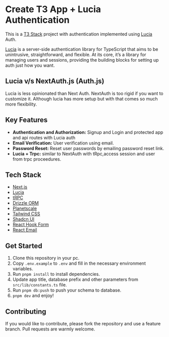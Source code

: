 # Create T3 App + Lucia Authentication

This is a [T3 Stack](https://create.t3.gg/) project with authentication implemented using [Lucia](https://lucide.dev) Auth.

[Lucia](https://lucide.dev) is a server-side authentication library for TypeScript that aims to be unintrusive, straightforward, and flexible. At its core, it’s a library for managing users and sessions, providing the building blocks for setting up auth just how you want.

## Lucia v/s NextAuth.js (Auth.js)

Lucia is less opinionated than Next Auth. NextAuth is too rigid if you want to customize it. Although lucia has more setup but with that comes so much more flexibility.

## Key Features

- **Authentication and Authorization:** Signup and Login and protected app and api routes with Lucia auth
- **Email Verification:** User verification using email.
- **Password Reset:** Reset user passwords by emailing password reset link.
- **Lucia + Trpc:** similar to NextAuth with tRpc,access session and user from trpc proceedures.

## Tech Stack

- [Next.js](https://nextjs.org)
- [Lucia](https://lucide.dev)
- [tRPC](https://trpc.io)
- [Drizzle ORM](https://orm.drizzle.team/)
- [Planetscale](https://planetscale.com/)
- [Tailwind CSS](https://tailwindcss.com)
- [Shadcn UI](https://ui.shadcn.com/)
- [React Hook Form](https://www.react-hook-form.com/)
- [React Email](https://react.email/)

## Get Started

1. Clone this repository in your pc.
2. Copy `.env.example` to `.env` and fill in the necessary environment variables.
3. Run `pnpm install` to install dependencies.
4. Update app title, database prefix and other parameters from `src/lib/constants.ts` file.
5. Run `pnpm db:push` to push your schema to database.
6. `pnpm dev` and enjoy!

## Contributing

If you would like to contribute, please fork the repository and use a feature branch. Pull requests are warmly welcome.
